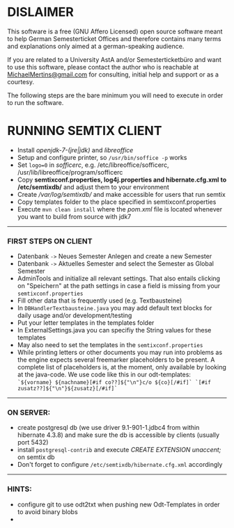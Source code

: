 
DISLAIMER
=========

This software is a free (GNU Affero Licensed) open source software meant to help German Semesterticket Offices and 
therefore contains many terms and explanations only aimed at a german-speaking audience.

If you are related to a University AstA and/or Semesterticketbüro and want to use this software, please contact the
author who is reachable at MichaelMertins@gmail.com for consulting, initial help and support or as a courtesy.

The following steps are the bare minimum you will need to execute in order to run the software.


RUNNING SEMTIX CLIENT
======================

- Install _openjdk-7-(jre|jdk)_ and _libreoffice_
- Setup and configure printer, so `/usr/bin/soffice -p` works
- Set `logo=0` in _sofficerc_, e.g. /etc/libreoffice/sofficerc, /usr/lib/libreoffice/program/sofficerc
- Copy **semtixconf.properties, log4j.properties and hibernate.cfg.xml to /etc/semtixdb/** and adjust them to your environment
- Create _/var/log/semtixdb/_ and make accessible for users that run semtix
- Copy templates folder to the place specified in semtixconf.properties
- Execute `mvn clean install` where the _pom.xml_ file is located whenever you want to build from source with jdk7

---

### FIRST STEPS ON CLIENT
- Datenbank `->` Neues Semester Anlegen and create a new Semester
- Datenbank `->` Aktuelles Semester and select the Semester as Global Semester
- AdminTools and initialize all relevant settings. That also entails clicking on "Speichern" at the path settings in case a field is missing from your `semtixconf.properties`
- Fill other data that is frequently used (e.g. Textbausteine)
- In `DBHandlerTextbausteine.java` you may add default text blocks for daily usage and/or development/testing
- Put your letter templates in the templates folder
- In ExternalSettings.java you can specifiy the String values for these templates
- May also need to set the templates in the `semtixconf.properties` 
- While printing letters or other documents you may run into problems as the engine expects several freemarker placeholders to be present. A complete list of placeholders is, at the moment, only available by looking at the java-code. We use code like this in our odt-templates: 
      ``
      `${vorname} ${nachname}[#if co??]${"\n"}c/o ${co}[/#if]`
      `[#if zusatz??]${"\n"}${zusatz}[/#if]` 
      ``  


--- 

### ON SERVER:
- create postgresql db (we use driver 9.1-901-1.jdbc4 from within hibernate 4.3.8)
  and make sure the db is accessible by clients (usually port 5432)
- install `postgresql-contrib` and execute _CREATE EXTENSION unaccent;_ on semtix db
- Don't forget to configure `/etc/semtixdb/hibernate.cfg.xml` accordingly


---

### HINTS:
- configure git to use odt2txt when pushing new Odt-Templates in order to avoid binary blobs
- 


